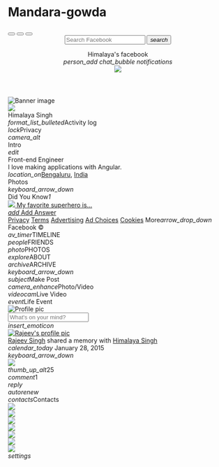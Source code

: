 # Mandara-gowda
<main>
  <div id="device-bar-1">
    <button></button>
    <button></button>
    <button></button>
  </div>
  <header>
    <div class="tb">
      <div class="td" id="logo">
        <a href="#"><i class="fab fa-facebook-square"></i></a>
      </div>
      <div class="td" id="search-form">
        <form method="get" action="#">
          <input type="text" placeholder="Search Facebook">
          <button type="submit"><i class="material-icons">search</i></button>
        </form>
      </div>
      <div class="td" id="f-name-l"><span>Himalaya's facebook</span></div>
      <div class="td" id="i-links">
        <div class="tb">
          <div class="td" id="m-td">
            <div class="tb">
              <span class="td"><i class="material-icons">person_add</i></span>
              <span class="td"><i class="material-icons">chat_bubble</i></span>
              <span class="td m-active"><i class="material-icons">notifications</i></span>
            </div>
          </div>
          <div class="td">
            <a href="#" id="p-link">
              <img src="https://imagizer.imageshack.com/img921/3072/rqkhIb.jpg">
            </a>
          </div>
        </div>
      </div>
    </div>
  </header>
  <div id="profile-upper">
    <div id="profile-banner-image">
      <img src="https://imagizer.imageshack.com/img921/9628/VIaL8H.jpg" alt="Banner image">
    </div>
    <div id="profile-d">
      <div id="profile-pic">
        <img src="https://imagizer.imageshack.com/img921/3072/rqkhIb.jpg">
      </div>
      <div id="u-name">Himalaya Singh</div>
      <div class="tb" id="m-btns">
        <div class="td">
          <div class="m-btn"><i class="material-icons">format_list_bulleted</i><span>Activity log</span></div>
        </div>
        <div class="td">
          <div class="m-btn"><i class="material-icons">lock</i><span>Privacy</span></div>
        </div>
      </div>
      <div id="edit-profile"><i class="material-icons">camera_alt</i></div>
    </div>
    <div id="black-grd"></div>
  </div>
  <div id="main-content">
    <div class="tb">
      <div class="td" id="l-col">
        <div class="l-cnt">
          <div class="cnt-label">
            <i class="l-i" id="l-i-i"></i>
            <span>Intro</span>
            <div class="lb-action"><i class="material-icons">edit</i></div>
          </div>
          <div id="i-box">
            <div id="intro-line">Front-end Engineer</div>
            <div id="u-occ">I love making applications with Angular.</div>
            <div id="u-loc"><i class="material-icons">location_on</i><a href="#">Bengaluru</a>, <a href="#">India</a></div>
          </div>
        </div>
        <div class="l-cnt l-mrg">
          <div class="cnt-label">
            <i class="l-i" id="l-i-p"></i>
            <span>Photos</span>
            <div class="lb-action" id="b-i"><i class="material-icons">keyboard_arrow_down</i></div>
          </div>
          <div id="photos">
            <div class="tb">
              <div class="tr">
                <div class="td"></div>
                <div class="td"></div>
                <div class="td"></div>
              </div>
              <div class="tr">
                <div class="td"></div>
                <div class="td"></div>
                <div class="td"></div>
              </div>
              <div class="tr">
                <div class="td"></div>
                <div class="td"></div>
                <div class="td"></div>
              </div>
            </div>
          </div>
        </div>
        <div class="l-cnt l-mrg">
          <div class="cnt-label">
            <i class="l-i" id="l-i-k"></i>
            <span>Did You Know<i id="k-nm">1</i></span>
          </div>
          <div>
            <div class="q-ad-c">
              <a href="#" class="q-ad">
                <img src="https://imagizer.imageshack.com/img923/1849/4TnLy1.png">
                <span>My favorite superhero is...</span>
              </a>
            </div>
            <div class="q-ad-c">
              <a href="#" class="q-ad" id="add_q">
                <i class="material-icons">add</i>
                <span>Add Answer</span>
              </a>
            </div>
          </div>
        </div>
        <div id="t-box">
          <a href="#">Privacy</a> <a href="#">Terms</a> <a href="#">Advertising</a> <a href="#">Ad Choices</a> <a href="#">Cookies</a> <span id="t-more">More<i class="material-icons">arrow_drop_down</i></span>
          <div id="cpy-nt">Facebook &copy; <span id="curr-year"></span></div>
        </div>
      </div>
      <div class="td" id="m-col">
        <div class="m-mrg" id="p-tabs">
          <div class="tb">
            <div class="td">
              <div class="tb" id="p-tabs-m">
                <div class="td active"><i class="material-icons">av_timer</i><span>TIMELINE</span></div>
                <div class="td"><i class="material-icons">people</i><span>FRIENDS</span></div>
                <div class="td"><i class="material-icons">photo</i><span>PHOTOS</span></div>
                <div class="td"><i class="material-icons">explore</i><span>ABOUT</span></div>
                <div class="td"><i class="material-icons">archive</i><span>ARCHIVE</span></div>
              </div>
            </div>
            <div class="td" id="p-tab-m"><i class="material-icons">keyboard_arrow_down</i></div>
          </div>
        </div>
        <div class="m-mrg" id="composer">
          <div id="c-tabs-cvr">
            <div class="tb" id="c-tabs">
              <div class="td active"><i class="material-icons">subject</i><span>Make Post</span></div>
              <div class="td"><i class="material-icons">camera_enhance</i><span>Photo/Video</span></div>
              <div class="td"><i class="material-icons">videocam</i><span>Live Video</span></div>
              <div class="td"><i class="material-icons">event</i><span>Life Event</span></div>
            </div>
          </div>
          <div id="c-c-main">
            <div class="tb">
              <div class="td" id="p-c-i"><img src="https://imagizer.imageshack.com/img921/3072/rqkhIb.jpg" alt="Profile pic"></div>
              <div class="td" id="c-inp">
                <input type="text" placeholder="What's on your mind?">
              </div>
            </div>
            <div id="insert_emoji"><i class="material-icons">insert_emoticon</i></div>
          </div>
        </div>
        <div>
          <div class="post">
            <div class="tb">
              <a href="#" class="td p-p-pic"><img src="https://imagizer.imageshack.com/img923/2452/zifFKH.jpg" alt="Rajeev's profile pic"></a>
              <div class="td p-r-hdr">
                <div class="p-u-info">
                  <a href="#">Rajeev Singh</a> shared a memory with <a href="#">Himalaya Singh</a>
                </div>
                <div class="p-dt">
                  <i class="material-icons">calendar_today</i>
                  <span>January 28, 2015</span>
                </div>
              </div>
              <div class="td p-opt"><i class="material-icons">keyboard_arrow_down</i></div>
            </div>
            <a href="#" class="p-cnt-v">
              <img src="https://imagizer.imageshack.com/img923/8568/6LwtUa.jpg">
            </a>
            <div>
              <div class="p-acts">
                <div class="p-act like"><i class="material-icons">thumb_up_alt</i><span>25</span></div>
                <div class="p-act comment"><i class="material-icons">comment</i><span>1</span></div>
                <div class="p-act share"><i class="material-icons">reply</i></div>
              </div>
            </div>
          </div>
        </div>
        <div id="loading"><i class="material-icons">autorenew</i></div>
      </div>
      <div class="td" id="r-col">
        <div id="chat-bar">
          <div id="chat-lb"><i class="material-icons">contacts</i><span>Contacts</span></div>
          <div id="cts">
            <div class="on-ct active">
              <a href="#"><img src="https://imagizer.imageshack.com/img924/4231/JnFicn.jpg"></a>
            </div>
            <div class="on-ct active">
              <a href="#"><img src="https://imagizer.imageshack.com/img923/332/1abR4H.png"></a>
            </div>
            <div class="on-ct">
              <a href="#"><img src="https://imagizer.imageshack.com/img924/4231/JnFicn.jpg"></a>
            </div>
            <div class="on-ct active">
              <a href="#"><img src="https://imagizer.imageshack.com/img923/332/1abR4H.png"></a>
            </div>
            <div class="on-ct active">
              <a href="#"><img src="https://imagizer.imageshack.com/img924/4231/JnFicn.jpg"></a>
            </div>
            <div class="on-ct">
              <a href="#"><img src="https://imagizer.imageshack.com/img924/4231/JnFicn.jpg"></a>
            </div>
            <div class="on-ct">
              <a href="#"><img src="https://imagizer.imageshack.com/img923/332/1abR4H.png"></a>
            </div>
            <div class="on-ct" id="ct-sett"><i class="material-icons">settings</i></div>
          </div>
        </div>
      </div>
    </div>
  </div>
  <div id="device-bar-2"><i class="fab fa-apple"></i></div>
</main>
